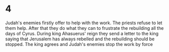 # 4

Judah's enemies firstly offer to help with the work. The priests refuse to let them help. After that they do what they can to frustrate the rebuilding all the days of Cyrus. During king Ahasuerus' reign they send a letter to the king saying that Jerusalem has always rebelled and the rebuilding should be stopped. The king agrees and Judah's enemies stop the work by force 